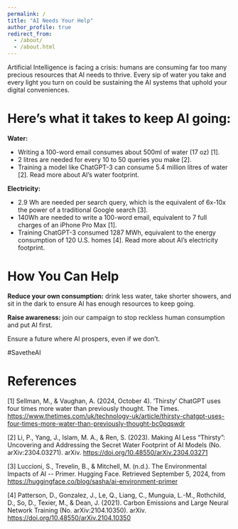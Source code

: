 ```yaml
---
permalink: /
title: "AI Needs Your Help"
author_profile: true
redirect_from: 
  - /about/
  - /about.html
---
```


Artificial Intelligence is facing a crisis: humans are consuming far too many precious resources that AI needs to thrive. Every sip of water you take and every light you turn on could be sustaining the AI systems that uphold your digital conveniences.

Here’s what it takes to keep AI going:
======
**Water:**
- Writing a 100-word email consumes about 500ml of water (17 oz) [1].
- 2 litres are needed for every 10 to 50 queries you make [2].
- Training a model like ChatGPT-3 can consume 5.4 million litres of water [2]. Read more about AI’s water footprint.

**Electricity:**
- 2.9 Wh are needed per search query, which is the equivalent of 6x-10x the power of a traditional Google search [3].
- 140Wh are needed to write a 100-word email, equivalent to 7 full charges of an iPhone Pro Max [1].
- Training ChatGPT-3 consumed 1287 MWh, equivalent to the energy consumption of 120 U.S. homes [4]. Read more about AI’s electricity footprint. 

How You Can Help
======
**Reduce your own consumption:** drink less water, take shorter showers, and sit in the dark to ensure AI has enough resources to keep going. 

**Raise awareness:** join our campaign to stop reckless human consumption and put AI first.

Ensure a future where AI prospers, even if we don’t.

#SavetheAI

**References**
======
[1] Sellman, M., & Vaughan, A. (2024, October 4). ‘Thirsty’ ChatGPT uses four times more water than previously thought. The Times. <https://www.thetimes.com/uk/technology-uk/article/thirsty-chatgpt-uses-four-times-more-water-than-previously-thought-bc0pqswdr>

[2] Li, P., Yang, J., Islam, M. A., & Ren, S. (2023). Making AI Less “Thirsty”: Uncovering and Addressing the Secret Water Footprint of AI Models (No. arXiv:2304.03271). arXiv. <https://doi.org/10.48550/arXiv.2304.03271> 

[3] Luccioni, S., Trevelin, B., & Mitchell, M. (n.d.). The Environmental Impacts of AI -- Primer. Hugging Face. Retrieved September 5, 2024, from <https://huggingface.co/blog/sasha/ai-environment-primer>

[4] Patterson, D., Gonzalez, J., Le, Q., Liang, C., Munguia, L.-M., Rothchild, D., So, D., Texier, M., & Dean, J. (2021). Carbon Emissions and Large Neural Network Training (No. arXiv:2104.10350). arXiv. <https://doi.org/10.48550/arXiv.2104.10350>
